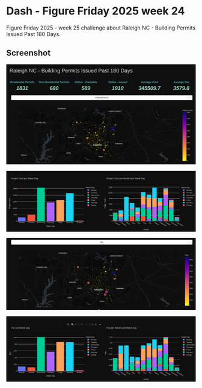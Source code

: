 # Dash - Figure Friday 2025 week 24

Figure Friday 2025 - week 25 challenge about Raleigh NC - Building Permits Issued Past 180 Days.

## Screenshot

![Directory structure](https://github.com/XLlobet/dash-figure-friday-2025-w25/blob/main/Screenshot%20from%202025-06-22%2006-02-05.png)

![Directory structure](https://github.com/XLlobet/dash-figure-friday-2025-w25/blob/main/Screenshot%20from%202025-06-22%2006-02-29.png)

![Directory structure](https://github.com/XLlobet/dash-figure-friday-2025-w25/blob/main/Screenshot%20from%202025-06-22%2006-03-11.png)

![Directory structure](https://github.com/XLlobet/dash-figure-friday-2025-w25/blob/main/Screenshot%20from%202025-06-22%2006-03-23.png)

